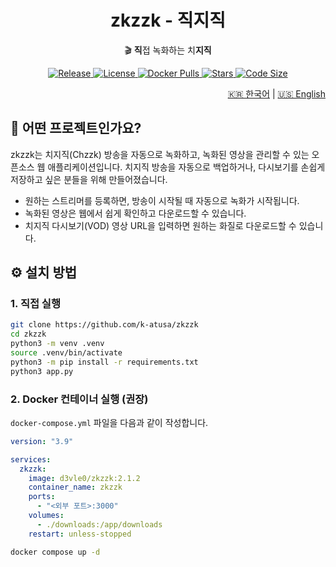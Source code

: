 <h1 align=center>zkzzk - 직지직</h1>

<p align=center>🎬 <strong>직</strong>접 녹화하는 치<strong>지직</strong></p>

<p align="center">
  <a href="https://github.com/k-atusa/zkzzk/releases">
    <img src="https://img.shields.io/github/v/release/k-atusa/zkzzk?style=flat-square" alt="Release">
  </a>
  <a href="https://github.com/k-atusa/zkzzk/blob/main/LICENSE">
    <img src="https://img.shields.io/github/license/k-atusa/zkzzk?style=flat-square" alt="License">
  </a>
  <a href="https://hub.docker.com/r/d3vle0/zkzzk">
    <img src="https://img.shields.io/docker/pulls/d3vle0/zkzzk?style=flat-square" alt="Docker Pulls">
  </a>
  <a href="https://github.com/k-atusa/zkzzk/stargazers">
    <img src="https://img.shields.io/github/stars/k-atusa/zkzzk?style=flat-square" alt="Stars">
  </a>
  <a href="https://img.shields.io/github/languages/code-size/k-atusa/zkzzk?style=flat-square">
    <img src="https://img.shields.io/github/languages/code-size/k-atusa/zkzzk?style=flat-square" alt="Code Size">
  </a>
</p>

<p align="right">
  <a href="README-ko.md">🇰🇷 한국어</a> | <a href="README.md">🇺🇸 English</a>
</p>

## 🤔 어떤 프로젝트인가요?

zkzzk는 치지직(Chzzk) 방송을 자동으로 녹화하고, 녹화된 영상을 관리할 수 있는 오픈소스 웹 애플리케이션입니다. 치지직 방송을 자동으로 백업하거나, 다시보기를 손쉽게 저장하고 싶은 분들을 위해 만들어졌습니다.

- 원하는 스트리머를 등록하면, 방송이 시작될 때 자동으로 녹화가 시작됩니다.
- 녹화된 영상은 웹에서 쉽게 확인하고 다운로드할 수 있습니다.
- 치지직 다시보기(VOD) 영상 URL을 입력하면 원하는 화질로 다운로드할 수 있습니다.

## ⚙️ 설치 방법

### 1. 직접 실행

```sh
git clone https://github.com/k-atusa/zkzzk
cd zkzzk
python3 -m venv .venv
source .venv/bin/activate
python3 -m pip install -r requirements.txt
python3 app.py
```

### 2. Docker 컨테이너 실행 (권장)

`docker-compose.yml` 파일을 다음과 같이 작성합니다.

```yml
version: "3.9"

services:
  zkzzk:
    image: d3vle0/zkzzk:2.1.2
    container_name: zkzzk
    ports:
      - "<외부 포트>:3000"
    volumes:
      - ./downloads:/app/downloads
    restart: unless-stopped
```

```sh
docker compose up -d
```